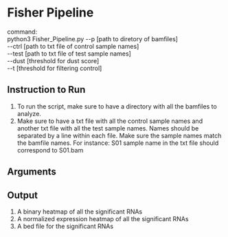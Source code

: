 # Fisher Pipeline
command:
<BR> python3 Fisher_Pipeline.py --p [path to diretory of bamfiles] 
<br>                       --ctrl [path to txt file of control sample names]
<br>                       --test [path to txt file of test sample names] 
<br>                       --dust [threshold for dust score]
<br>                       --t [threshold for filtering control]


## Instruction to Run
  1. To run the script, make sure to have a directory with all the bamfiles to analyze. 
  2. Make sure to have a txt file with all the control sample names and another txt file with all the test sample names. Names 
     should be separated by a line within each file. Make sure the sample names match the bamfile names. For instance:
     S01 sample name in the txt file should correspond to S01.bam 
     
## Arguments

## Output
  1. A binary heatmap of all the significant RNAs
  2. A normalized expression heatmap of all the significant RNAs
  3. A bed file for the significant RNAs
